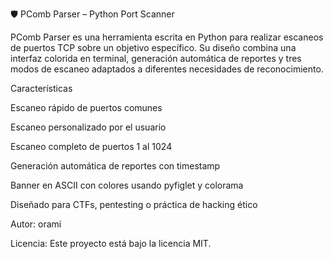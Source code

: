 🛡️ PComb Parser – Python Port Scanner

PComb Parser es una herramienta escrita en Python para realizar escaneos de puertos TCP sobre un objetivo específico. Su diseño combina una interfaz colorida en terminal, generación automática de reportes y tres modos de escaneo adaptados a diferentes necesidades de reconocimiento.

Características

Escaneo rápido de puertos comunes

Escaneo personalizado por el usuario

Escaneo completo de puertos 1 al 1024

Generación automática de reportes con timestamp

Banner en ASCII con colores usando pyfiglet y colorama

Diseñado para CTFs, pentesting o práctica de hacking ético

Autor: orami

Licencia: Este proyecto está bajo la licencia MIT. 
